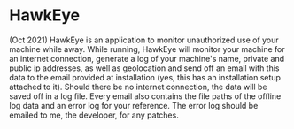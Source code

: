 # HawkEye

(Oct 2021) HawkEye is an application to monitor unauthorized use of your machine while away. While running, HawkEye will monitor your machine for an internet connection, generate a log of your machine's name, private and public ip addresses, as well as geolocation and send off an email with this data to the email provided at installation (yes, this has an installation setup attached to it). Should there be no internet connection, the data will be saved off in a log file. Every email also contains the file paths of the offline log data and an error log for your reference. The error log should be emailed to me, the developer, for any patches.
